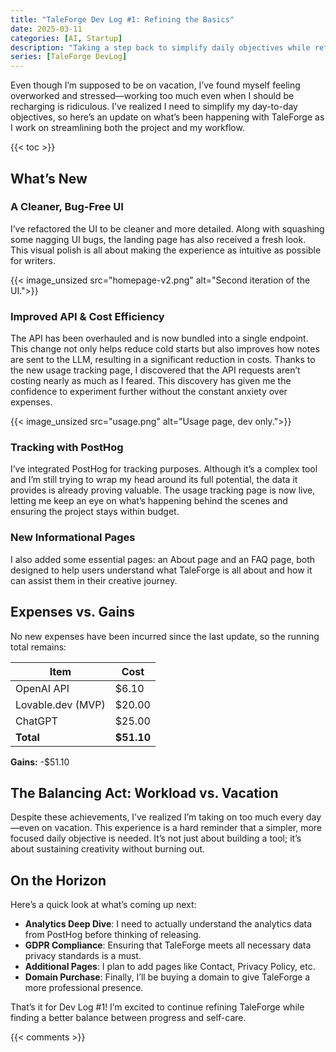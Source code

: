 ```yaml
---
title: "TaleForge Dev Log #1: Refining the Basics"
date: 2025-03-11
categories: [AI, Startup]
description: "Taking a step back to simplify daily objectives while refining the UI, API, and tracking tools."
series: [TaleForge DevLog]
---
```


Even though I’m supposed to be on vacation, I’ve found myself feeling overworked and stressed—working too much even when I should be recharging is ridiculous. I’ve realized I need to simplify my day-to-day objectives, so here’s an update on what’s been happening with TaleForge as I work on streamlining both the project and my workflow.

{{< toc >}}

## What’s New

### A Cleaner, Bug-Free UI
I’ve refactored the UI to be cleaner and more detailed. Along with squashing some nagging UI bugs, the landing page has also received a fresh look. This visual polish is all about making the experience as intuitive as possible for writers.

{{< image_unsized src="homepage-v2.png" alt="Second iteration of the UI.">}}

### Improved API & Cost Efficiency
The API has been overhauled and is now bundled into a single endpoint. This change not only helps reduce cold starts but also improves how notes are sent to the LLM, resulting in a significant reduction in costs. Thanks to the new usage tracking page, I discovered that the API requests aren’t costing nearly as much as I feared. This discovery has given me the confidence to experiment further without the constant anxiety over expenses.

{{< image_unsized src="usage.png" alt="Usage page, dev only.">}}

### Tracking with PostHog
I’ve integrated PostHog for tracking purposes. Although it’s a complex tool and I’m still trying to wrap my head around its full potential, the data it provides is already proving valuable. The usage tracking page is now live, letting me keep an eye on what’s happening behind the scenes and ensuring the project stays within budget.

### New Informational Pages
I also added some essential pages: an About page and an FAQ page, both designed to help users understand what TaleForge is all about and how it can assist them in their creative journey.

## Expenses vs. Gains
 No new expenses have been incurred since the last update, so the running total remains:

| Item                | Cost   |
|---------------------|--------|
| OpenAI API          | $6.10  |
| Lovable.dev (MVP)   | $20.00 |
| ChatGPT             | $25.00 |
| **Total**           | **$51.10** |

**Gains:** -$51.10

## The Balancing Act: Workload vs. Vacation
Despite these achievements, I’ve realized I’m taking on too much every day—even on vacation. This experience is a hard reminder that a simpler, more focused daily objective is needed. It’s not just about building a tool; it’s about sustaining creativity without burning out.

## On the Horizon

Here’s a quick look at what’s coming up next:

- **Analytics Deep Dive**: I need to actually understand the analytics data from PostHog before thinking of releasing.
- **GDPR Compliance**: Ensuring that TaleForge meets all necessary data privacy standards is a must.
- **Additional Pages**: I plan to add pages like Contact, Privacy Policy, etc.
- **Domain Purchase**: Finally, I’ll be buying a domain to give TaleForge a more professional presence.

That’s it for Dev Log #1! I’m excited to continue refining TaleForge while finding a better balance between progress and self-care.

{{< comments >}}
